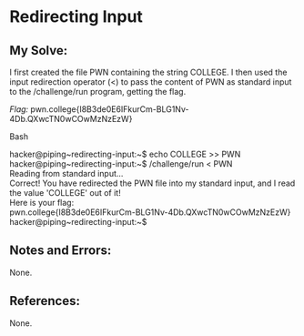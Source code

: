 # Redirecting Input

## My Solve:
I first created the file PWN containing the string COLLEGE. I then used the input redirection operator (<) to pass the content of PWN as standard input to the /challenge/run program, getting the flag.

*Flag:* pwn.college{I8B3de0E6IFkurCm-BLG1Nv-4Db.QXwcTN0wCOwMzNzEzW}

Bash

hacker@piping\~redirecting-input:\~$ echo COLLEGE >> PWN         
hacker@piping\~redirecting-input:\~$ /challenge/run < PWN            
Reading from standard input...          
Correct! You have redirected the PWN file into my standard input, and I read       
the value 'COLLEGE' out of it!              
Here is your flag:             
pwn.college{I8B3de0E6IFkurCm-BLG1Nv-4Db.QXwcTN0wCOwMzNzEzW}          
hacker@piping\~redirecting-input:\~$      

## Notes and Errors:
None.

## References:
None.
